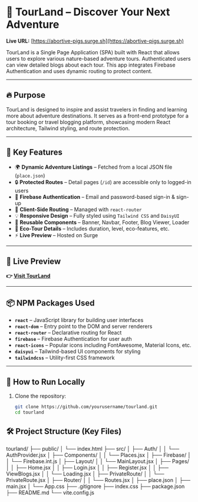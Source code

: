 # 🌄 TourLand – Discover Your Next Adventure

**Live URL:** [https://abortive-pigs.surge.sh](https://abortive-pigs.surge.sh)

TourLand is a Single Page Application (SPA) built with React that allows users to explore various nature-based adventure tours. Authenticated users can view detailed blogs about each tour. This app integrates Firebase Authentication and uses dynamic routing to protect content.

---

## 🔥 Purpose

TourLand is designed to inspire and assist travelers in finding and learning more about adventure destinations. It serves as a front-end prototype for a tour booking or travel blogging platform, showcasing modern React architecture, Tailwind styling, and route protection.

---

## 🧩 Key Features

- 🌍 **Dynamic Adventure Listings** – Fetched from a local JSON file (`place.json`)
- 🔒 **Protected Routes** – Detail pages (`/id`) are accessible only to logged-in users
- 🔐 **Firebase Authentication** – Email and password-based sign-in & sign-up
- 🧭 **Client-Side Routing** – Managed with `react-router`
- 💡 **Responsive Design** – Fully styled using `Tailwind CSS` and `DaisyUI`
- 💬 **Reusable Components** – Banner, Navbar, Footer, Blog Viewer, Loader
- 🌿 **Eco-Tour Details** – Includes duration, level, eco-features, etc.
- ⚡ **Live Preview** – Hosted on Surge

---

## 🚀 Live Preview

**👉 [Visit TourLand](https://abortive-pigs.surge.sh)**

---

## 📦 NPM Packages Used

- **`react`** – JavaScript library for building user interfaces
- **`react-dom`** – Entry point to the DOM and server renderers
- **`react-router`** – Declarative routing for React
- **`firebase`** – Firebase Authentication for user auth
- **`react-icons`** – Popular icons including FontAwesome, Material Icons, etc.
- **`daisyui`** – Tailwind-based UI components for styling
- **`tailwindcss`** – Utility-first CSS framework

---

## 🧪 How to Run Locally
1. Clone the repository:

   ```bash
   git clone https://github.com/yourusername/tourland.git
   cd tourland

## 🛠️ Project Structure (Key Files)

tourland/
├── public/
│   └── index.html
├── src/
│   ├── Auth/
│   │   └── AuthProvider.jsx
│   ├── Components/
│   │   └── Places.jsx
│   ├── Firebase/
│   │   └── Firebase.int.js
│   ├── Layout/
│   │   └── MainLayout.jsx
│   ├── Pages/
│   │   ├── Home.jsx
│   │   ├── Login.jsx
│   │   ├── Register.jsx
│   │   ├── ViewBlogs.jsx
│   │   └── Loading.jsx
│   ├── PrivateRoute/
│   │   └── PrivateRoute.jsx
│   ├── Router/
│   │   └── Routes.jsx
│   ├── place.json
│   ├── main.jsx
│   └── App.css
├── .gitignore
├── index.css
├── package.json
├── README.md
└── vite.config.js



